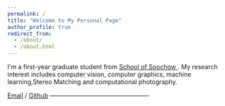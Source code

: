 ```yaml
---
permalink: /
title: "Welcome to My Personal Page"
author_profile: true
redirect_from: 
  - /about/
  - /about.html
---
```

I'm a first-year graduate student from [School of Soochow ](https://suda.edu.cn/). 
My research interest includes computer vision, computer graphics, machine learning,Stereo Matching and computational photography.





[Email](20245227015@stu.suda.edu.cn) / [Github](https://github.com/Wild-star)
————————————————
